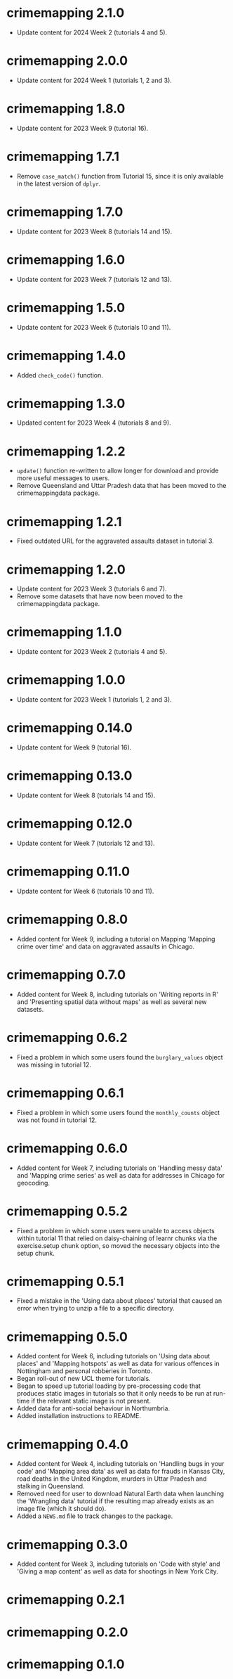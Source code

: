 # crimemapping 2.1.0

* Update content for 2024 Week 2 (tutorials 4 and 5).


# crimemapping 2.0.0

* Update content for 2024 Week 1 (tutorials 1, 2 and 3).


# crimemapping 1.8.0

* Update content for 2023 Week 9 (tutorial 16).


# crimemapping 1.7.1

* Remove `case_match()` function from Tutorial 15, since it is only available in
  the latest version of `dplyr`.


# crimemapping 1.7.0

* Update content for 2023 Week 8 (tutorials 14 and 15).


# crimemapping 1.6.0

* Update content for 2023 Week 7 (tutorials 12 and 13).


# crimemapping 1.5.0

* Update content for 2023 Week 6 (tutorials 10 and 11).


# crimemapping 1.4.0

* Added `check_code()` function.


# crimemapping 1.3.0

* Updated content for 2023 Week 4 (tutorials 8 and 9).


# crimemapping 1.2.2

* `update()` function re-written to allow longer for download and provide more
  useful messages to users.
* Remove Queensland and Uttar Pradesh data that has been moved to the 
  crimemappingdata package.


# crimemapping 1.2.1

* Fixed outdated URL for the aggravated assaults dataset in tutorial 3.


# crimemapping 1.2.0

* Update content for 2023 Week 3 (tutorials 6 and 7).
* Remove some datasets that have now been moved to the crimemappingdata package.


# crimemapping 1.1.0

* Update content for 2023 Week 2 (tutorials 4 and 5).


# crimemapping 1.0.0

* Update content for 2023 Week 1 (tutorials 1, 2 and 3).


# crimemapping 0.14.0

* Update content for Week 9 (tutorial 16).


# crimemapping 0.13.0

* Update content for Week 8 (tutorials 14 and 15).


# crimemapping 0.12.0

* Update content for Week 7 (tutorials 12 and 13).


# crimemapping 0.11.0

* Update content for Week 6 (tutorials 10 and 11).


# crimemapping 0.8.0

* Added content for Week 9, including a tutorial on Mapping 'Mapping crime over 
  time' and data on aggravated assaults in Chicago.


# crimemapping 0.7.0

* Added content for Week 8, including tutorials on 'Writing reports in R' and
  'Presenting spatial data without maps' as well as several new datasets.


# crimemapping 0.6.2

* Fixed a problem in which some users found the `burglary_values` object was
  missing in tutorial 12.


# crimemapping 0.6.1

* Fixed a problem in which some users found the `monthly_counts` object was
  not found in tutorial 12.


# crimemapping 0.6.0

* Added content for Week 7, including tutorials on 'Handling messy data' and
  'Mapping crime series' as well as data for addresses in Chicago for geocoding.


# crimemapping 0.5.2

* Fixed a problem in which some users were unable to access objects within 
  tutorial 11 that relied on daisy-chaining of learnr chunks via the 
  exercise.setup chunk option, so moved the necessary objects into the setup
  chunk.


# crimemapping 0.5.1

* Fixed a mistake in the 'Using data about places' tutorial that caused an error
  when trying to unzip a file to a specific directory.


# crimemapping 0.5.0

* Added content for Week 6, including tutorials on 'Using data about places' and
  'Mapping hotspots' as well as data for various offences in Nottingham and
  personal robberies in Toronto.
* Began roll-out of new UCL theme for tutorials.
* Began to speed up tutorial loading by pre-processing code that produces static 
  images in tutorials so that it only needs to be run at run-time if the 
  relevant static image is not present.
* Added data for anti-social behaviour in Northumbria.
* Added installation instructions to README.


# crimemapping 0.4.0

* Added content for Week 4, including tutorials on 'Handling bugs in your code'
  and 'Mapping area data' as well as data for frauds in Kansas City, road deaths
  in the United Kingdom, murders in Uttar Pradesh and stalking in Queensland.
* Removed need for user to download Natural Earth data when launching the 
  'Wrangling data' tutorial if the resulting map already exists as an image file
  (which it should do).
* Added a `NEWS.md` file to track changes to the package.


# crimemapping 0.3.0

* Added content for Week 3, including tutorials on 'Code with style' and 'Giving
  a map content' as well as data for shootings in New York City.


# crimemapping 0.2.1


# crimemapping 0.2.0


# crimemapping 0.1.0
